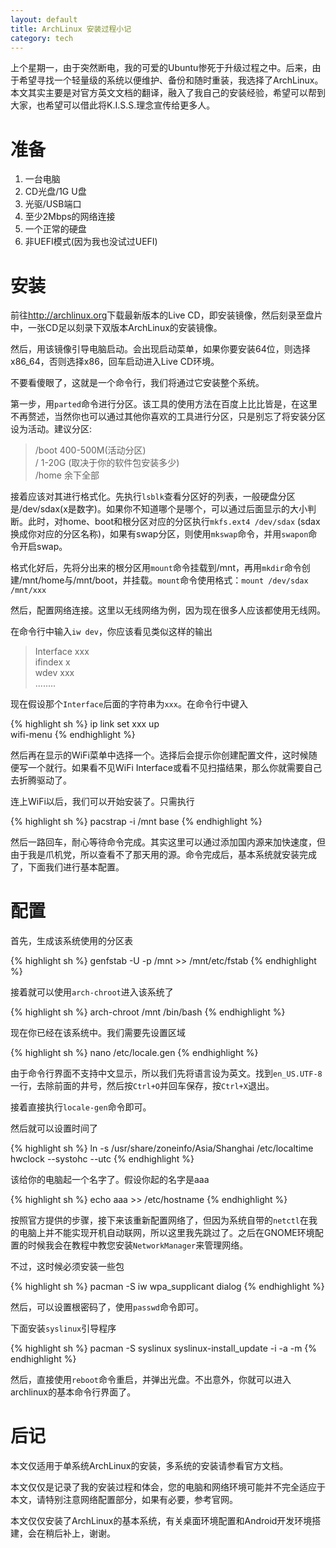 ```yaml
---
layout: default
title: ArchLinux 安装过程小记
category: tech
---
```

上个星期一，由于突然断电，我的可爱的Ubuntu惨死于升级过程之中。后来，由于希望寻找一个轻量级的系统以便维护、备份和随时重装，我选择了ArchLinux。本文其实主要是对官方英文文档的翻译，融入了我自己的安装经验，希望可以帮到大家，也希望可以借此将K.I.S.S.理念宣传给更多人。

准备
=====
1. 一台电脑  
2. CD光盘/1G U盘  
3. 光驱/USB端口  
4. 至少2Mbps的网络连接  
5. 一个正常的硬盘  
6. 非UEFI模式(因为我也没试过UEFI)

安装
=====
前往<http://archlinux.org>下载最新版本的Live CD，即安装镜像，然后刻录至盘片中，一张CD足以刻录下双版本ArchLinux的安装镜像。

然后，用该镜像引导电脑启动。会出现启动菜单，如果你要安装64位，则选择x86_64，否则选择x86，回车启动进入Live CD环境。

不要看傻眼了，这就是一个命令行，我们将通过它安装整个系统。

第一步，用`parted`命令进行分区。该工具的使用方法在百度上比比皆是，在这里不再赘述，当然你也可以通过其他你喜欢的工具进行分区，只是别忘了将安装分区设为活动。建议分区:

> /boot 400-500M(活动分区)  
> /     1-20G (取决于你的软件包安装多少)  
> /home 余下全部

接着应该对其进行格式化。先执行`lsblk`查看分区好的列表，一般硬盘分区是/dev/sdax(x是数字)。如果你不知道哪个是哪个，可以通过后面显示的大小判断。此时，对home、boot和根分区对应的分区执行`mkfs.ext4 /dev/sdax` (sdax换成你对应的分区名称)，如果有swap分区，则使用`mkswap`命令，并用`swapon`命令开启swap。

格式化好后，先将分出来的根分区用`mount`命令挂载到/mnt，再用`mkdir`命令创建/mnt/home与/mnt/boot，并挂载。`mount`命令使用格式：`mount /dev/sdax /mnt/xxx`

然后，配置网络连接。这里以无线网络为例，因为现在很多人应该都使用无线网。

在命令行中输入`iw dev`，你应该看见类似这样的输出

> Interface xxx  
>     ifindex x  
>     wdev xxx  
>     ........

现在假设那个`Interface`后面的字符串为`xxx`。在命令行中键入

{% highlight sh %}
ip link set xxx up  
wifi-menu
{% endhighlight %}

然后再在显示的WiFi菜单中选择一个。选择后会提示你创建配置文件，这时候随便写一个就行。如果看不见WiFi Interface或看不见扫描结果，那么你就需要自己去折腾驱动了。

连上WiFi以后，我们可以开始安装了。只需执行

{% highlight sh %}
pacstrap -i /mnt base
{% endhighlight %}

然后一路回车，耐心等待命令完成。其实这里可以通过添加国内源来加快速度，但由于我是爪机党，所以查看不了那天用的源。命令完成后，基本系统就安装完成了，下面我们进行基本配置。

配置
=====
首先，生成该系统使用的分区表

{% highlight sh %}
genfstab -U -p /mnt >> /mnt/etc/fstab
{% endhighlight %}

接着就可以使用`arch-chroot`进入该系统了

{% highlight sh %}
arch-chroot /mnt /bin/bash
{% endhighlight %}

现在你已经在该系统中。我们需要先设置区域

{% highlight sh %}
nano /etc/locale.gen
{% endhighlight %}

由于命令行界面不支持中文显示，所以我们先将语言设为英文。找到`en_US.UTF-8`一行，去除前面的井号，然后按`Ctrl+O`并回车保存，按`Ctrl+X`退出。

接着直接执行`locale-gen`命令即可。

然后就可以设置时间了

{% highlight sh %}
ln -s /usr/share/zoneinfo/Asia/Shanghai /etc/localtime  
hwclock --systohc --utc
{% endhighlight %}

该给你的电脑起一个名字了。假设你起的名字是aaa

{% highlight sh %}
echo aaa >> /etc/hostname
{% endhighlight %}

按照官方提供的步骤，接下来该重新配置网络了，但因为系统自带的`netctl`在我的电脑上并不能实现开机自动联网，所以这里我先跳过了。之后在GNOME环境配置的时候我会在教程中教您安装`NetworkManager`来管理网络。

不过，这时候必须安装一些包

{% highlight sh %}
pacman -S iw wpa_supplicant dialog
{% endhighlight %}

然后，可以设置根密码了，使用`passwd`命令即可。

下面安装`syslinux`引导程序

{% highlight sh %}
pacman -S syslinux
syslinux-install_update -i -a -m
{% endhighlight %}

然后，直接使用`reboot`命令重启，并弹出光盘。不出意外，你就可以进入archlinux的基本命令行界面了。

后记
=====
本文仅适用于单系统ArchLinux的安装，多系统的安装请参看官方文档。

本文仅仅是记录了我的安装过程和体会，您的电脑和网络环境可能并不完全适应于本文，请特别注意网络配置部分，如果有必要，参考官网。

本文仅仅安装了ArchLinux的基本系统，有关桌面环境配置和Android开发环境搭建，会在稍后补上，谢谢。
